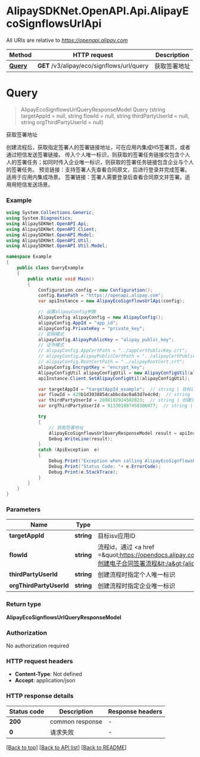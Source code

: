 # AlipaySDKNet.OpenAPI.Api.AlipayEcoSignflowsUrlApi

All URIs are relative to *https://openapi.alipay.com*

Method | HTTP request | Description
------------- | ------------- | -------------
[**Query**](AlipayEcoSignflowsUrlApi.md#query) | **GET** /v3/alipay/eco/signflows/url/query | 获取签署地址


<a name="query"></a>
# **Query**
> AlipayEcoSignflowsUrlQueryResponseModel Query (string targetAppId = null, string flowId = null, string thirdPartyUserId = null, string orgThirdPartyUserId = null)

获取签署地址

创建流程后，获取指定签署人的签署链接地址，可在应用内集成H5签署页，或者通过短信发送签署链接。 传入个人唯一标识，则获取的签署任务链接仅包含个人人的签署任务；如同时传入企业唯一标识，则获取的签署任务链接包含企业与个人的签署任务。 预览链接：支持签署人先查看合同原文，后进行登录并完成签署。适用于应用内集成场景。 签署链接：签署人需要登录后查看合同原文并签署。适用用短信发送场景。

### Example
```csharp
using System.Collections.Generic;
using System.Diagnostics;
using AlipaySDKNet.OpenAPI.Api;
using AlipaySDKNet.OpenAPI.Client;
using AlipaySDKNet.OpenAPI.Model;
using AlipaySDKNet.OpenAPI.Util;
using AlipaySDKNet.OpenAPI.Util.Model;

namespace Example
{
    public class QueryExample
    {
        public static void Main()
        {
            Configuration config = new Configuration();
            config.BasePath = "https://openapi.alipay.com";
            var apiInstance = new AlipayEcoSignflowsUrlApi(config);

            // 设置alipayConfig参数
            AlipayConfig alipayConfig = new AlipayConfig();
            alipayConfig.AppId = "app_id";
            alipayConfig.PrivateKey = "private_key";
            // 密钥模式
            alipayConfig.AlipayPublicKey = "alipay_public_key";
            // 证书模式
            // alipayConfig.AppCertPath = "../appCertPublicKey.crt";
            // alipayConfig.AlipayPublicCertPath = "../alipayCertPublicKey_RSA2.crt";
            // alipayConfig.RootCertPath = "../alipayRootCert.crt";
            alipayConfig.EncryptKey = "encrypt_key";
            AlipayConfigUtil alipayConfigUtil = new AlipayConfigUtil(alipayConfig);
            apiInstance.Client.SetAlipayConfigUtil(alipayConfigUtil);

            var targetAppId = "targetAppId_example";  // string | 目标isv应用ID (optional) 
            var flowId = 429b1d3038854cabbcdac0a63d7e4c0d;  // string | 流程id，通过 <a href =\"https://opendocs.alipay.com/apis/api_50/alipay.eco.contract.signflows.create\">创建电子合同签署流程</a>(alipay.eco.contract.signflows.create)接口获取。 (optional) 
            var thirdPartyUserId = 2088102924502823;  // string | 创建流程时指定个人唯一标识 (optional) 
            var orgThirdPartyUserId = 913301087458306077;  // string | 创建流程时指定企业唯一标识 (optional) 

            try
            {
                // 获取签署地址
                AlipayEcoSignflowsUrlQueryResponseModel result = apiInstance.Query(targetAppId, flowId, thirdPartyUserId, orgThirdPartyUserId);
                Debug.WriteLine(result);
            }
            catch (ApiException  e)
            {
                Debug.Print("Exception when calling AlipayEcoSignflowsUrlApi.Query: " + e.Message );
                Debug.Print("Status Code: "+ e.ErrorCode);
                Debug.Print(e.StackTrace);
            }
        }
    }
}
```

### Parameters

Name | Type | Description  | Notes
------------- | ------------- | ------------- | -------------
 **targetAppId** | **string**| 目标isv应用ID | [optional] 
 **flowId** | **string**| 流程id，通过 &lt;a href &#x3D;\&quot;https://opendocs.alipay.com/apis/api_50/alipay.eco.contract.signflows.create\&quot;&gt;创建电子合同签署流程&lt;/a&gt;(alipay.eco.contract.signflows.create)接口获取。 | [optional] 
 **thirdPartyUserId** | **string**| 创建流程时指定个人唯一标识 | [optional] 
 **orgThirdPartyUserId** | **string**| 创建流程时指定企业唯一标识 | [optional] 

### Return type

**AlipayEcoSignflowsUrlQueryResponseModel**

### Authorization

No authorization required

### HTTP request headers

 - **Content-Type**: Not defined
 - **Accept**: application/json


### HTTP response details
| Status code | Description | Response headers |
|-------------|-------------|------------------|
| **200** | common response |  -  |
| **0** | 请求失败 |  -  |

[[Back to top]](#) [[Back to API list]](../README.md#documentation-for-api-endpoints) [[Back to README]](../README.md)

